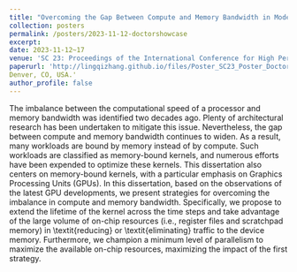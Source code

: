 ```yaml
---
title: "Overcoming the Gap Between Compute and Memory Bandwidth in Modern GPUs"
collection: posters
permalink: /posters/2023-11-12-doctorshowcase
excerpt: 
date: 2023-11-12~17
venue: 'SC 23: Proceedings of the International Conference for High Performance Computing, Networking, Storage and Analysis'
paperurl: 'http://lingqizhang.github.io/files/Poster_SC23_Poster_DoctorShowCase.pdf'
Denver, CO, USA.'
author_profile: false
---
```


The imbalance between the computational speed of a processor and memory bandwidth was identified two decades ago. Plenty of architectural research has been undertaken to mitigate this issue. Nevertheless, the gap between compute and memory bandwidth continues to widen. As a result, many workloads are bound by memory instead of by compute. Such workloads are classified as memory-bound kernels, and numerous efforts have been expended to optimize these kernels. This dissertation also centers on memory-bound kernels, with a particular emphasis on Graphics Processing Units (GPUs). In this dissertation, based on the observations of the latest GPU developments, we present strategies for overcoming the imbalance in compute and memory bandwidth. Specifically, we propose to extend the lifetime of the kernel across the time steps and take advantage of the large volume of on-chip resources (i.e., register files and scratchpad memory) in \textit{reducing} or \textit{eliminating} traffic to the device memory. Furthermore, we champion a minimum level of parallelism to maximize the available on-chip resources, maximizing the impact of the first strategy.

<!-- Parallel computing techniques have been introduced into digital image correlation (DIC) in recent years and leads to a surge in computation speed. The graphics processing unit (GPU)-based parallel computing demonstrated a surprising effect on accelerating the iterative subpixel DIC, compared with CPU-based parallel computing. In this paper, the performances of the two kinds of parallel computing techniques are compared for the previously proposed path-independent DIC method, in which the initial guess for the inverse compositional Gauss-Newton (IC-GN) algorithm at each point of interest (POI) is estimated through the fast Fourier transform-based cross-correlation (FFT-CC) algorithm. Based on the performance evaluation, a heterogeneous parallel computing (HPC) model is proposed with hybrid mode of parallelisms in order to combine the computing power of GPU and multicore CPU. A scheme of trial computation test is developed to optimize the configuration of the HPC model on a specific computer. The proposed HPC model shows excellent performance on a middle-end desktop computer for real-time subpixel DIC with high resolution of more than 10000 POIs per frame.
citation: 'Lingqi Zhang, Mohamed Wahib, Toshio Endo and Satoshi Matsuoka, "Overcoming the Gap Between Compute and Memory Bandwidth in Modern GPUs," In The International Conference for High Performance Computing, Networking, Storage and Analysis (SC ’23), November 12–17, 2023,
-->

